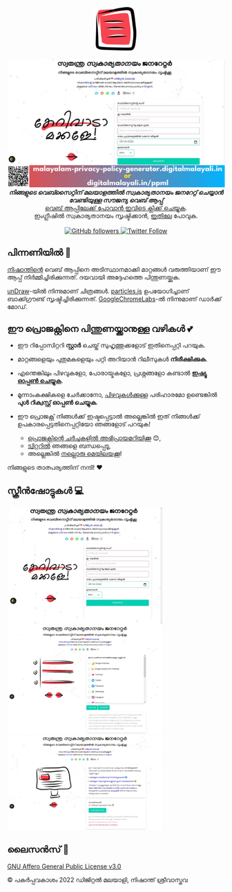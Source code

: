 <div align="center">
  <img src="images/logo.png" alt="സ്വതന്ത്ര സ്വകാര്യതാനയം ജനറേറ്റർ ലോഗോ" width="100"><br><br>
  <img src="images/screen/banner.jpg" alt="സ്വതന്ത്ര സ്വകാര്യതാനയം ജനറേറ്റർ">
</div>

<div align="center"><strong>
  <em>നിങ്ങളുടെ വെബ്സൈറ്റിന് മലയാളത്തിൽ സ്വകാര്യതാനയം ജനറേറ്റ് ചെയ്യാൻ വേണ്ടിയുള്ള സൗജന്യ വെബ് ആപ്പ്</em>
</strong><br>
<a href="https://malayalam-privacy-policy-generator.digitalmalayali.in/">വെബ് ആപ്പിലേക്ക് പോവാൻ ഇവിടെ ക്ലിക്ക് ചെയ്യുക</a>.
  
<br> 
ഇംഗ്ലീഷിൽ സ്വകാര്യതാനയം സൃഷ്ടിക്കാൻ, <a href="https://free-privacy-policy-generator.digitalmalayali.in/">ഇതിലേ</a> പോവുക.</div>

<br>

<div align="center"><a href="https://github.com/digitalmalayali/free-malayalam-privacy-policy-generator">
  <img src="https://img.shields.io/github/followers/digitalmalayali.svg?style=social&amp;label=Follow" alt="GitHub followers">
</a><a href="https://twitter.com/DigiMalayali">
  <img src="https://img.shields.io/twitter/follow/digimalayali.svg?style=social" alt="Twitter Follow">
</a>

</div>

## പിന്നണിയിൽ 🙏

[നിഷാന്തിന്റെ](https://github.com/nisrulz/nisrulz.github.io#nishant-srivastava) വെബ് ആപ്പിനെ അടിസ്ഥാനമാക്കി മാറ്റങ്ങൾ വരുത്തിയാണ് ഈ ആപ്പ് നിർമ്മിച്ചിരിക്കുന്നത്. ദയവായി അദ്ദേഹത്തെ പിന്തുണയ്ക്കുക.

[unDraw](https://undraw.co/)-യിൽ നിന്നുമാണ് ചിത്രങ്ങൾ. [particles.js](https://github.com/VincentGarreau/particles.js/) ഉപയോഗിച്ചാണ് ബാക്ക്ഗ്രൗണ്ട് സൃഷ്ടിച്ചിരിക്കുന്നത്. [GoogleChromeLabs](https://github.com/GoogleChromeLabs/dark-mode-toggle)-ൽ നിന്നുമാണ് ഡാർക്ക് മോഡ്. 

## ഈ പ്രൊജക്റ്റിനെ പിന്തുണയ്ക്കാനുള്ള വഴികൾ 💕

- ഈ റിപ്പോസിറ്ററി **സ്റ്റാർ** ചെയ്ത് സുഹൃത്തുക്കളോട് ഇതിനെപ്പറ്റി പറയുക.
- മാറ്റങ്ങളെയും പുതുമകളെയും പറ്റി അറിയാൻ റിലീസുകൾ **നിരീക്ഷിക്കുക**.
- എന്തെങ്കിലും പിഴവുകളോ, പോരായ്മകളോ, പ്രശ്നങ്ങളോ കണ്ടാൽ [**ഇഷ്യൂ ഓപ്പൺ ചെയ്യുക**](https://github.com/digitalmalayali/free-malayalam-privacy-policy-generator/issues/new/choose).
- മൂന്നാംകക്ഷികളെ ചേർക്കാനോ, [പിഴവുകൾക്കുള്ള](https://github.com/digitalmalayali/free-malayalam-privacy-policy-generator/issues) പരിഹാരമോ ഉണ്ടെങ്കിൽ **പുൾ റിക്വസ്റ്റ് ഓപ്പൺ ചെയ്യുക**.

- ഈ പ്രൊജക്റ്റ് നിങ്ങൾക്ക് ഇഷ്ടപ്പെട്ടാൽ അല്ലെങ്കിൽ ഇത് നിങ്ങൾക്ക് ഉപകാരപ്പെട്ടതിനെപ്പറ്റിയോ ഞങ്ങളോട് പറയുക!

  - [പ്രൊജക്റ്റിന്റെ ചർച്ചകളിൽ അഭിപ്രായമറിയിക്കൂ](https://github.com/digitalmalayali/free-malayalam-privacy-policy-generator/discussions) :blush:,
  - [ട്വിറ്ററിൽ](https://twitter.com/digimalayali) ഞങ്ങളെ ബന്ധപ്പെടൂ,
  - അല്ലെങ്കിൽ [നല്ലൊരു മെയിലയക്കൂ](mailto:contact@digitalmalayali.in)!

നിങ്ങളുടെ താത്പര്യത്തിന് നന്ദി! :heart:

## സ്ക്രീൻഷോട്ടുകൾ 💻

<img src="images/screen/sc_1.jpg" alt="സ്വതന്ത്ര സ്വകാര്യതാനയം ജനറേറ്റർ" width=360 /><br>
<img src="images/screen/sc_2.jpg" alt="സ്വതന്ത്ര സ്വകാര്യതാനയം ജനറേറ്റർ" width=360 /><br>
<img src="images/screen/sc_3.jpg" alt="സ്വതന്ത്ര സ്വകാര്യതാനയം ജനറേറ്റർ" width=360 />

## ലൈസൻസ് 📝

[GNU Affero General Public License v3.0](LICENSE)

© പകർപ്പവകാശം 2022 ഡിജിറ്റൽ മലയാളി, നിഷാന്ത് ശ്രീവാസ്തവ
